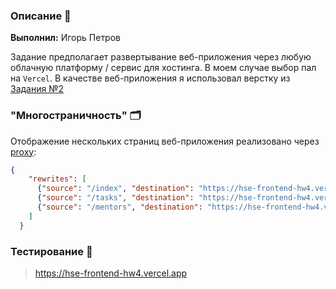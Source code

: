 ### Описание 📝

**Выполнил:** Игорь Петров

Задание предполагает развертывание веб-приложения через любую облачную платформу / сервис для хостинга. В моем случае выбор пал на `Vercel`. В качестве веб-приложения я использовал верстку из [Задания №2](https://github.com/simplyigor/hse-frontend-hw1)

### "Многостраничность" 🗂️

Отображение нескольких страниц веб-приложения реализовано через [proxy](https://vercel.com/guides/how-can-i-serve-multiple-projects-under-a-single-domain):

```json
{
    "rewrites": [
      {"source": "/index", "destination": "https://hse-frontend-hw4.vercel.app"},
      {"source": "/tasks", "destination": "https://hse-frontend-hw4.vercel.app/tasks.html"},
      {"source": "/mentors", "destination": "https://hse-frontend-hw4.vercel.app/mentors.html"}
    ]
  }
```

### Тестирование 🤖

> https://hse-frontend-hw4.vercel.app
